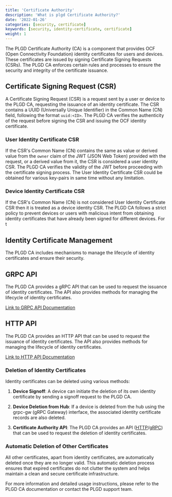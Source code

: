 ```yaml
---
title: 'Certificate Authority'
description: 'What is plgd Certificate Authority?'
date: '2022-01-26'
categories: [security, certificate]
keywords: [security, identity-certificate, certificate]
weight: 1
---
```


The PLGD Certificate Authority (CA) is a component that provides OCF (Open Connectivity Foundation) identity certificates for users and devices. These certificates are issued by signing Certificate Signing Requests (CSRs). The PLGD CA enforces certain rules and processes to ensure the security and integrity of the certificate issuance.

## Certificate Signing Request (CSR)

A Certificate Signing Request (CSR) is a request sent by a user or device to the PLGD CA, requesting the issuance of an identity certificate. The CSR contains a UUID (Universally Unique Identifier) in the Common Name (CN) field, following the format `uuid:<ID>`. The PLGD CA verifies the authenticity of the request before signing the CSR and issuing the OCF identity certificate.

### User Identity Certificate CSR

If the CSR's Common Name (CN) contains the same as value or derived value from the `owner` claim  of the JWT (JSON Web Token) provided with the request, or a derived value from it, the CSR is considered a user identity CSR. The PLGD CA verifies the validity of the JWT before proceeding with the certificate signing process. The User Identity Certificate CSR could be obtained for various key-pairs in same time without any limitation.

### Device Identity Certificate CSR

If the CSR's Common Name (CN) is not considered User Identity Certificate CSR then it is treated as a device identity CSR. The PLGD CA follows a strict policy to prevent devices or users with malicious intent from obtaining identity certificates that have already been signed for different devices. For t

## Identity Certificate Management

The PLGD CA includes mechanisms to manage the lifecycle of identity certificates and ensure their security.

## GRPC API

The PLGD CA provides a gRPC API that can be used to request the issuance of identity certificates. The API also provides methods for managing the lifecycle of identity certificates.

[Link to GRPC API Documentation](https://htmlpreview.github.io/?https://raw.githubusercontent.com/plgd-dev/hub/jkralik/fix/ca-docs/certificate-authority/pb/doc.html#certificateauthority.pb.CertificateAuthority)

## HTTP API

The PLGD CA provides an HTTP API that can be used to request the issuance of identity certificates. The API also provides methods for managing the lifecycle of identity certificates.

[Link to HTTP API Documentation](https://petstore.swagger.io/?url=https://raw.githubusercontent.com/plgd-dev/hub/main/certificate-authority/pb/service.swagger.json)

### Deletion of Identity Certificates

Identity certificates can be deleted using various methods:

1. **Device Signoff**: A device can initiate the deletion of its own identity certificate by sending a signoff request to the PLGD CA.

2. **Device Deletion from Hub**: If a device is deleted from the hub using the grpc-gw (gRPC Gateway) interface, the associated identity certificate records are also deleted.

3. **Certificate Authority API**: The PLGD CA provides an API ([HTTP](#http-api)/[gRPC](#grpc-api)) that can be used to request the deletion of identity certificates.

### Automatic Deletion of Other Certificates

All other certificates, apart from identity certificates, are automatically deleted once they are no longer valid. This automatic deletion process ensures that expired certificates do not clutter the system and helps maintain a clean and secure certificate infrastructure.

For more information and detailed usage instructions, please refer to the PLGD CA documentation or contact the PLGD support team.
